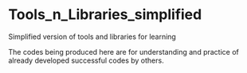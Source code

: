 # Tools_n_Libraries_simplified
Simplified version of tools and libraries for learning

The codes being produced here are for understanding and practice of already developed successful codes by others.
